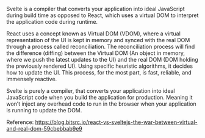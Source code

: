  Svelte is a compiler that converts your application into ideal JavaScript during build time as opposed to React, which uses a virtual DOM to interpret the application code during runtime.   
 
 React uses a concept known as Virtual DOM (VDOM), where a virtual representation of the UI is kept in memory and synced with the real DOM through a process called reconciliation. The reconciliation process will find the difference (diffing) between the Virtual DOM (An object in memory, where we push the latest updates to the UI) and the real DOM (DOM holding the previously rendered UI). Using specific heuristic algorithms, it decides how to update the UI. This process, for the most part, is fast, reliable, and immensely reactive.  
 
Svelte is purely a compiler, that converts your application into ideal JavaScript code when you build the application for production. Meaning it won’t inject any overhead code to run in the browser when your application is running to update the DOM.  

Reference: https://blog.bitsrc.io/react-vs-sveltejs-the-war-between-virtual-and-real-dom-59cbebbab9e9  
